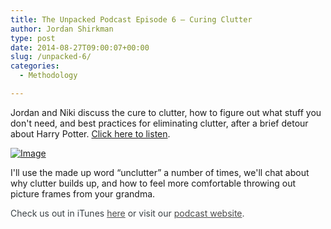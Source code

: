 ```yaml
---
title: The Unpacked Podcast Episode 6 – Curing Clutter
author: Jordan Shirkman
type: post
date: 2014-08-27T09:00:07+00:00
slug: /unpacked-6/
categories:
  - Methodology

---
```

Jordan and Niki discuss the cure to clutter, how to figure out what stuff you don't need, and best practices for eliminating clutter, after a brief detour about Harry Potter. [Click here to listen](http://unpacked.co/6).

[![Image](/images/Simple-Chairs.jpeg)](http://unpacked.co/6)

I'll use the made up word &#8220;unclutter&#8221; a number of times, we'll chat about why clutter builds up, and how to feel more comfortable throwing out picture frames from your grandma.

<span style="color: #3a4145;">Check us out in iTunes </span><a style="color: #4a4a4a;" href="https://itunes.apple.com/us/podcast/the-unpacked-podcast/id887182955?mt=2">here</a><span style="color: #3a4145;"> or visit our </span><a style="color: #4a4a4a;" href="http://unpacked.co/4">podcast website</a><span style="color: #3a4145;">.</span>
